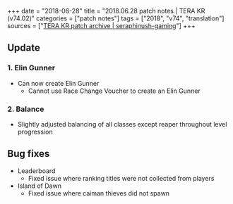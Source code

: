 +++
date = "2018-06-28"
title = "2018.06.28 patch notes | TERA KR (v74.02)"
categories = ["patch notes"]
tags = ["2018", "v74", "translation"]
sources = ["[TERA KR patch archive | seraphinush-gaming](/ko/patch/2018/v74-02)"]
+++

## Update

### **1.** Elin Gunner
- Can now create Elin Gunner
  - Cannot use Race Change Voucher to create an Elin Gunner

### **2.** Balance
- Slightly adjusted balancing of all classes except reaper throughout level progression

## Bug fixes

- Leaderboard
  - Fixed issue where ranking titles were not collected from players
- Island of Dawn
  - Fixed issue where caiman thieves did not spawn
